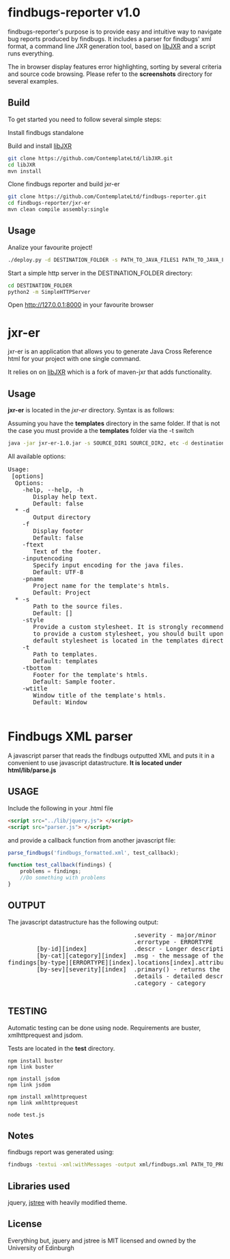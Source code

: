 findbugs-reporter v1.0
======================================== 

findbugs-reporter's purpose is to provide easy and intuitive way to navigate bug reports produced by
findbugs. It includes a parser for findbugs' xml format, a command line JXR generation tool, based on
[libJXR](https://github.com/ContemplateLtd/libJXR) and a script runs everything.

The in browser display features error highlighting, sorting by several criteria and source code browsing.
Please refer to the **screenshots** directory for several examples.

Build
--------

To get started you need to follow several simple steps:
  
  Install findbugs standalone
  
  Build and install [libJXR](https://github.com/ContemplateLtd/libJXR) 
```bash
git clone https://github.com/ContemplateLtd/libJXR.git
cd libJXR
mvn install
```
  
  Clone findbugs reporter and build jxr-er
  
```bash
git clone https://github.com/ContemplateLtd/findbugs-reporter.git
cd findbugs-reporter/jxr-er
mvn clean compile assembly:single
```
Usage
--------
  
  Analize your favourite project!
```bash
./deploy.py -d DESTINATION_FOLDER -s PATH_TO_JAVA_FILES1 PATH_TO_JAVA_FILES2, etc -c PATH_TO_CLASS_FILES1 PATH_TO_CLASS_FILES2, etc
```
  
  Start a simple http server in the DESTINATION_FOLDER directory:
```bash
cd DESTINATION_FOLDER
python2 -m SimpleHTTPServer
```
  Open http://127.0.0.1:8000 in your favourite browser

jxr-er
=======

jxr-er is an application that allows you to generate Java Cross Reference html for your project with
one single command.

It relies on on [libJXR](https://github.com/ContemplateLtd/libJXR) which is a fork of maven-jxr that adds functionality.

Usage
--------
**jxr-er** is located in the *jxr-er* directory. Syntax is as follows:

Assuming you have the **templates** directory in the same folder. If that is not the case
you must provide a the **templates** folder via the -t switch

```bash
java -jar jxr-er-1.0.jar -s SOURCE_DIR1 SOURCE_DIR2, etc -d destination_dir
```
All available options:

<pre>
Usage: <main class> [options]
  Options:
    -help, --help, -h
       Display help text.
       Default: false
  * -d
       Output directory
    -f
       Display footer
       Default: false
    -ftext
       Text of the footer.
    -inputencoding
       Specify input encoding for the java files.
       Default: UTF-8
    -pname
       Project name for the template's htmls.
       Default: Project
  * -s
       Path to the source files.
       Default: []
    -style
       Provide a custom stylesheet. It is strongly recommended that if you want
       to provide a custom stylesheet, you should built upon the default one.The
       default stylesheet is located in the templates directory.
    -t
       Path to templates.
       Default: templates
    -tbottom
       Footer for the template's htmls.
       Default: Sample footer.
    -wtitle
       Window title of the template's htmls.
       Default: Window
 </pre>
 
Findbugs XML parser
=====================

A javascript parser that reads the findbugs outputted XML and puts it in a convenient to use
javascript datastructure. **It is located under html/lib/parse.js**

USAGE
--------

Include the following in your .html file

```html
<script src="../lib/jquery.js"> </script>
<script src="parser.js"> </script>
```
and provide a callback function from another javascript file:

```javascript
parse_findbugs('findbugs_formatted.xml', test_callback);

function test_callback(findings) {
    problems = findings;
    //Do something with problems
}
```
OUTPUT
-------

The javascript datastructure has the following output:
<pre>
                                   .severity - major/minor
                                   .errortype - ERRORTYPE
        [by-id][index]             .descr - Longer description than the message
        [by-cat][category][index]  .msg - the message of the error  
findings[by-type][ERRORTYPE][index].locations[index].attribute -element of location array
        [by-sev][severity][index]  .primary() - returns the primary error location.
                                   .details - detailed description of the error type
                                   .category - category
                                   
</pre>

TESTING
---------
Automatic testing can be done using node. Requirements are buster, xmlhttprequest and jsdom.

Tests are located in the **test** directory.

```shellscript
npm install buster
npm link buster

npm install jsdom
npm link jsdom

npm install xmlhttprequest
npm link xmlhttprequest

node test.js
```
Notes
-----
findbugs report was generated using:
```bash
findbugs -textui -xml:withMessages -output xml/findbugs.xml PATH_TO_PROJECT_CLASS_FILES
```

Libraries used
---------------

jquery, [jstree](https://github.com/vakata/jstree) with heavily modified theme.

License
--------

Everything but, jquery and jstree is MIT licensed and owned by the University of Edinburgh